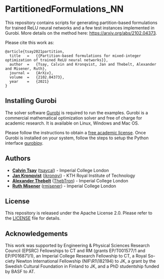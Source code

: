 # PartitionedFormulations_NN
This repository contains scripts for generating partition-based formulations for trained ReLU neural networks and a few test instances implemented in Gurobi. More
details on the method here: https://arxiv.org/abs/2102.04373.

Please cite this work as:
```
@article{tsay2021partition,
  title   =   {{Partition-based formulations for mixed-integer optimization of trained ReLU neural networks}},
  author  =   {Tsay, Calvin and Kronqvist, Jan and Thebelt, Alexander and Misener, Ruth},
  journal =   {ArXiv},
  volume  =   {2102.04373},
  year    =   {2021}
}
```

## Installing Gurobi
The solver software [Gurobi](https://www.gurobi.com) is required to run the examples. Gurobi is a commercial mathematical optimization solver and free of charge for academic research. It is available on Linux, Windows and Mac OS. 

Please follow the instructions to obtain a [free academic license](https://www.gurobi.com/academia/academic-program-and-licenses/). Once Gurobi is installed on your system, follow the steps to setup the Python interface [gurobipy](https://www.gurobi.com/documentation/9.0/quickstart_mac/the_grb_python_interface_f.html).

## Authors
* **[Calvin Tsay](https://www.imperial.ac.uk/people/c.tsay)** ([tsaycal](https://github.com/tsaycal)) - Imperial College London
* **[Jan Kronqvist](https://www.kth.se/profile/jankr)** ([jkronqvi](https://github.com/jkronqvi)) - KTH Royal Institute of Technology
* **[Alexander Thebelt](https://optimisation.doc.ic.ac.uk/person/alexander-thebelt/)** ([ThebTron](https://github.com/ThebTron)) - Imperial College London
* **[Ruth Misener](http://wp.doc.ic.ac.uk/rmisener/)** ([rmisener](https://github.com/rmisener)) - Imperial College London

## License
This repository is released under the Apache License 2.0. Please refer to the [LICENSE](https://github.com/cog-imperial/PartitionedFormulations_NN/blob/master/LICENSE) file for details.

## Acknowledgements
This work was supported by Engineering & Physical Sciences Research Council (EPSRC) Fellowships to CT and RM (grants EP/T001577/1 and EP/P016871/1), an Imperial College Research Fellowship to CT, a Royal So- ciety Newton International Fellowship (NIF\R1\182194) to JK, a grant by the Swedish Cultural Foundation in Finland to JK, and a PhD studentship funded by BASF to AT.


